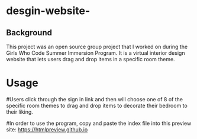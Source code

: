 # desgin-website-

## Background

This project was an open source group project that I worked on during the Girls Who Code Summer Immersion Program. It is a virtual interior design website that lets users drag and drop items in a specific room theme. 

# Usage

#Users click through the sign in link and then will choose one of 8 of the specific room themes to drag and drop items to decorate their bedroom to their liking. 

#In order to use the program, copy and paste the index file into this preview site: https://htmlpreview.github.io
